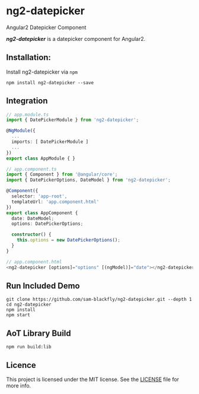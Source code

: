 # ng2-datepicker
Angular2 Datepicker Component

***ng2-datepicker*** is a datepicker component for Angular2.

## Installation:

Install ng2-datepicker via `npm`

````shell
npm install ng2-datepicker --save
````

## Integration

```ts
// app.module.ts
import { DatePickerModule } from 'ng2-datepicker';

@NgModule({
  ...
  imports: [ DatePickerModule ]
  ...
})
export class AppModule { }

// app.component.ts
import { Component } from '@angular/core';
import { DatePickerOptions, DateModel } from 'ng2-datepicker';

@Component({
  selector: 'app-root',
  templateUrl: 'app.component.html'
})
export class AppComponent {
  date: DateModel;
  options: DatePickerOptions;

  constructor() {
    this.options = new DatePickerOptions();
  }
}

// app.component.html
<ng2-datepicker [options]="options" [(ngModel)]="date"></ng2-datepicker>
```

## Run Included Demo

```shell
git clone https://github.com/sam-blackfly/ng2-datepicker.git --depth 1
cd ng2-datepicker
npm install
npm start
```

## AoT Library Build

```shell
npm run build:lib
```

## Licence

This project is licensed under the MIT license. See the [LICENSE](LICENSE) file for more info.

